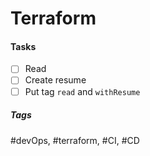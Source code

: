 # Terraform

#### Tasks
- [ ] Read
- [ ] Create resume
- [ ] Put tag `read` and `withResume`

##### Tags
#devOps, #terraform, #CI, #CD
